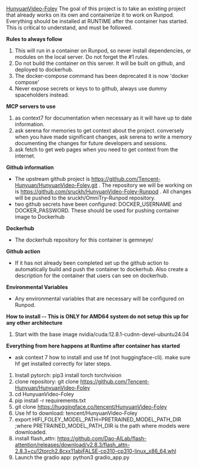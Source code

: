 ﻿[HunyuanVideo-Foley](https://github.com/Tencent-Hunyuan/HunyuanVideo-Foley)
The goal of this project is to take an existing project that already works on its own and containerize it to work on Runpod.  Everything should be installed at RUNTIME after the container has started.  This is critical to understand, and must be followed.

**Rules to always follow**

 1. This will run in a container on Runpod, so never install dependencies, or modules on the local server.  Do not forget the #1 rules.
 2. Do not build the container on this server.  It will be built on github, and deployed to dockerhub.
 3. The docker-compose command has been deprecated it is now 'docker compose'
 4. Never expose secrets or keys to to github, always use dummy spaceholders instead.
 
 **MCP servers to use**
 
 1. as context7 for documentation when necessary as it will have up to date information.
 2. ask serena for memories to get context about the project.  conversely when you have made significant changes, ask serena to write a memory documenting the changes for future developers and sessions.
 3. ask fetch to get web pages when you need to get context from the internet.

**Github information**
- The upstream github project is https://github.com/Tencent-Hunyuan/HunyuanVideo-Foley.git .  The repository we will be working on is https://github.com/sruckh/HunyuanVideo-Foley-Runpod .  All changes will be pushed to the sruckh/OmniTry-Runpod repository.
- two github secrets have been configured:  DOCKER_USERNAME and DOCKER_PASSWORD.  These should be used for pushing container image to Dockerhub

**Dockerhub**
- The dockerhub repository for this container is gemneye/

**Github action**
- If it has not already been completed set up the github action to automatically build and push the container to dockerhub.  Also create a description for the container that users can see on dockerhub.

**Environmental Variables**
- Any environmental variables that are necessary will be configured on Runpod.

**How to install -- This is ONLY for AMD64 system do not setup this up for any other architecture**

 1. Start with the base image nvidia/cuda:12.8.1-cudnn-devel-ubuntu24.04
 
**Everything from here happens at Runtime after container has started**
- ask context 7 how to install and use hf (not huggingface-cli).  make sure hf get installed correctly for later steps.

 1. Install pytorch: pip3 install torch torchvision
 2. clone repository: git clone https://github.com/Tencent-Hunyuan/HunyuanVideo-Foley
 3. cd HunyuanVideo-Foley
 4. pip install -r requirements.txt
 5. git clone https://huggingface.co/tencent/HunyuanVideo-Foley
 6. Use hf to download: tencent/HunyuanVideo-Foley
 7. export HIFI_FOLEY_MODEL_PATH=PRETRAINED_MODEL_PATH_DIR ;where PRETRAINED_MODEL_PATH_DIR is the path where models were downloaded.
 8. install flash_attn:  https://github.com/Dao-AILab/flash-attention/releases/download/v2.8.3/flash_attn-2.8.3+cu12torch2.8cxx11abiFALSE-cp310-cp310-linux_x86_64.whl
 9. Launch the gradio app:  python3 gradio_app.py


